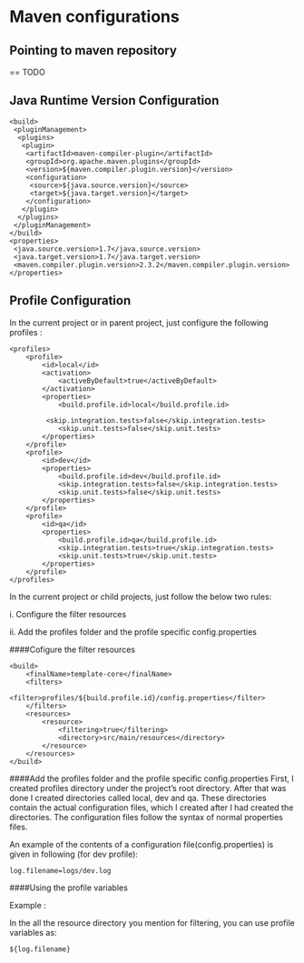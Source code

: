 # Maven configurations

## Pointing to maven repository

== TODO

## Java Runtime Version Configuration

    <build>
	 <pluginManagement>
	  <plugins>
	   <plugin>
	    <artifactId>maven-compiler-plugin</artifactId>
	    <groupId>org.apache.maven.plugins</groupId>
	    <version>${maven.compiler.plugin.version}</version>
	    <configuration>
	     <source>${java.source.version}</source>
	     <target>${java.target.version}</target>
	    </configuration>
	   </plugin>
	  </plugins>
	 </pluginManagement>
	</build>
	<properties>
	 <java.source.version>1.7</java.source.version>
	 <java.target.version>1.7</java.target.version>
	 <maven.compiler.plugin.version>2.3.2</maven.compiler.plugin.version>
	</properties>



## Profile Configuration

In the current project or in parent project, just configure the following profiles :

	<profiles>
		<profile>
			<id>local</id>
			<activation>
				<activeByDefault>true</activeByDefault>
			</activation>
			<properties>
				<build.profile.id>local</build.profile.id>
			
			 <skip.integration.tests>false</skip.integration.tests>
				<skip.unit.tests>false</skip.unit.tests>
			</properties>
		</profile>
		<profile>
			<id>dev</id>
			<properties>
				<build.profile.id>dev</build.profile.id>
				<skip.integration.tests>false</skip.integration.tests>
				<skip.unit.tests>false</skip.unit.tests>
			</properties>
		</profile>
		<profile>
			<id>qa</id>
			<properties>
				<build.profile.id>qa</build.profile.id>
				<skip.integration.tests>true</skip.integration.tests>
				<skip.unit.tests>true</skip.unit.tests>
			</properties>
		</profile>
	</profiles>



In the current project or child projects, just follow the below two rules:

 i. Configure the filter resources

ii. Add the profiles folder and the profile specific config.properties


####Cofigure the filter resources

    <build>
		<finalName>template-core</finalName>
		<filters>
			<filter>profiles/${build.profile.id}/config.properties</filter>
		</filters>
		<resources>
			<resource>
				<filtering>true</filtering>
				<directory>src/main/resources</directory>
			</resource>
		</resources>
	</build>
	
####Add the profiles folder and the profile specific config.properties
First, I created profiles directory under the project’s root directory. After that was done I created directories called local, dev and qa. These directories contain the actual configuration files, which I created after I had created the directories. The configuration files follow the syntax of normal properties files.

An example of the contents of a configuration file(config.properties) is given in following (for dev profile):

	
    log.filename=logs/dev.log

####Using the profile variables

Example :

In the all the resource directory you mention for filtering, you can use profile variables as:

    ${log.filename}
